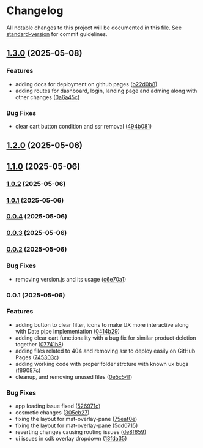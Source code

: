 # Changelog

All notable changes to this project will be documented in this file. See [standard-version](https://github.com/conventional-changelog/standard-version) for commit guidelines.

## [1.3.0](https://github.com/sachin0110/electro-cart/compare/v1.2.0...v1.3.0) (2025-05-08)


### Features

* adding docs for deployment on github pages ([b22d0b8](https://github.com/sachin0110/electro-cart/commit/b22d0b8bc8f5c3a895155e813f8c00aedf5b785c))
* adding routes for dashboard, login, landing page and adming along with other changes ([0a6a45c](https://github.com/sachin0110/electro-cart/commit/0a6a45ce1636f9fbec13d93159a9cb448022b333))


### Bug Fixes

* clear cart button condition and ssr removal ([494b081](https://github.com/sachin0110/electro-cart/commit/494b08113715d56801c2f12a648a945f5e891801))

## [1.2.0](https://github.com/sachin0110/electro-cart/compare/v1.1.0...v1.2.0) (2025-05-06)

## [1.1.0](https://github.com/sachin0110/electro-cart/compare/v1.0.2...v1.1.0) (2025-05-06)

### [1.0.2](https://github.com/sachin0110/electro-cart/compare/v1.0.1...v1.0.2) (2025-05-06)

### [1.0.1](https://github.com/sachin0110/electro-cart/compare/v1.0.0...v1.0.1) (2025-05-06)

### [0.0.4](https://github.com/sachin0110/electro-cart/compare/v0.0.3...v0.0.4) (2025-05-06)

### [0.0.3](https://github.com/sachin0110/electro-cart/compare/v0.0.2...v0.0.3) (2025-05-06)

### [0.0.2](https://github.com/sachin0110/electro-cart/compare/v0.0.1...v0.0.2) (2025-05-06)


### Bug Fixes

* removing version.js and its usage ([c6e70a1](https://github.com/sachin0110/electro-cart/commit/c6e70a1e79c6bb1e41b05cad21db84f5f3421a5a))

### 0.0.1 (2025-05-06)


### Features

* adding button to clear filter, icons to make UX more interactive along with Date pipe implementation ([0414b29](https://github.com/sachin0110/electro-cart/commit/0414b29d5ca5be48beb53e14ee4fb7d905151558))
* adding clear cart functionality with a bug fix for similar product deletion together ([07741b8](https://github.com/sachin0110/electro-cart/commit/07741b87a0478b58eb0021ff34bb9aef1b93f56c))
* adding files related to 404 and removing ssr to deploy easily on GitHub Pages ([745303c](https://github.com/sachin0110/electro-cart/commit/745303ca92811d011835001f0714221427cad0a1))
* adding working code with proper folder strcture with known ux bugs ([f89087c](https://github.com/sachin0110/electro-cart/commit/f89087cf491bafdc66866ade2a7ddc898db93618))
* cleanup, and removing unused files ([0e5c54f](https://github.com/sachin0110/electro-cart/commit/0e5c54fadfbbbedd36ecedb8c6f48527cf6c5198))


### Bug Fixes

* app loading issue fixed ([526971c](https://github.com/sachin0110/electro-cart/commit/526971c1d1c24112525da940eb4d267f62927846))
* cosmetic changes ([305cb27](https://github.com/sachin0110/electro-cart/commit/305cb2705f12bf6e3e9bac605c770810db1176fb))
* fixing the layout for mat-overlay-pane ([75eaf0e](https://github.com/sachin0110/electro-cart/commit/75eaf0e35c41fe4f357bfb52cbfac2076e5126ed))
* fixing the layout for mat-overlay-pane ([5dd0715](https://github.com/sachin0110/electro-cart/commit/5dd0715ee03e9b8b78a31004eebc967bf3285289))
* reverting changes causing routing issues ([de8f659](https://github.com/sachin0110/electro-cart/commit/de8f6597259065d7b312a98e50a97668e856e399))
* ui issues in cdk overlay dropdown ([13fda35](https://github.com/sachin0110/electro-cart/commit/13fda35baaacc98a8f7c8156718979932d2f0cdb))
